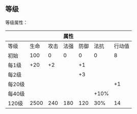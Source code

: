 ## 等级

等级属性：

|  |  |  |属性|  |  |  |
|---|---|---|---|---|---|---|
|等级|生命|攻击|法强|防御|法抗|行动值|
|初始|100|0|0|0|0|8|
|每1级|+20|+2||+1|||
|每2级||||+3|||
|每20级||||||+1|
|每40级|||||+10%||
|120级|2500|240|180|120|30%|14|

